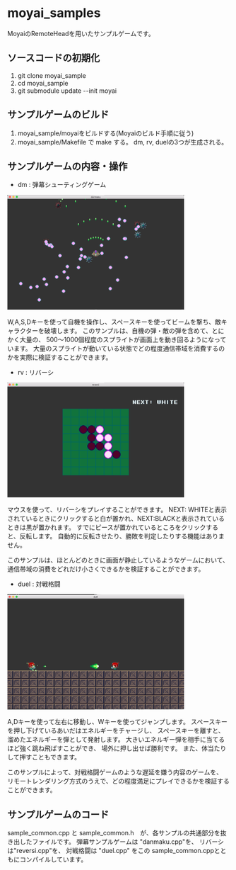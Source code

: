 # moyai_samples

MoyaiのRemoteHeadを用いたサンプルゲームです。

## ソースコードの初期化

1. git clone moyai_sample
2. cd moyai_sample
3. git submodule update --init moyai

## サンプルゲームのビルド

1. moyai_sample/moyaiをビルドする(Moyaiのビルド手順に従う)
2. moyai_sample/Makefile で make する。  dm, rv, duelの3つが生成される。


## サンプルゲームの内容・操作

- dm : 弾幕シューティングゲーム

<img src="images/doc/danmaku_ss.png" width=400>

W,A,S,Dキーを使って自機を操作し、スペースキーを使ってビームを撃ち、敵キャラクターを破壊します。
このサンプルは、自機の弾・敵の弾を含めて、とにかく大量の、
500〜1000個程度のスプライトが画面上を動き回るようになっています。
大量のスプライトが動いている状態でどの程度通信帯域を消費するのかを実際に検証することができます。

- rv : リバーシ

<img src="images/doc/reversi_ss.png" width=400>

マウスを使って、リバーシをプレイすることができます。
NEXT: WHITEと表示されているときにクリックすると白が置かれ、NEXT:BLACKと表示されているときは黒が置かれます。
すでにピースが置かれているところをクリックすると、反転します。
自動的に反転させたり、勝敗を判定したりする機能はありません。

このサンプルは、ほとんどのときに画面が静止しているようなゲームにおいて、
通信帯域の消費をどれだけ小さくできるかを検証することができます。


- duel : 対戦格闘

<img src="images/doc/duel_ss.png" width=400>

A,Dキーを使って左右に移動し、Wキーを使ってジャンプします。
スペースキーを押し下げているあいだはエネルギーをチャージし、
スペースキーを離すと、溜めたエネルギーを弾として発射します。
大きいエネルギー弾を相手に当てるほど強く跳ね飛ばすことができ、
場外に押し出せば勝利です。
また、体当たりして押すこともできます。

このサンプルによって、対戦格闘ゲームのような遅延を嫌う内容のゲームを、
リモートレンダリング方式のうえで、どの程度満足にプレイできるかを検証することができます。


## サンプルゲームのコード

sample_common.cpp と sample_common.h　が、各サンプルの共通部分を抜き出したファイルです。
弾幕サンプルゲームは "danmaku.cpp"を、 リバーシは"reversi.cpp"を、
対戦格闘は "duel.cpp" をこの sample_common.cppとともにコンパイルしています。

